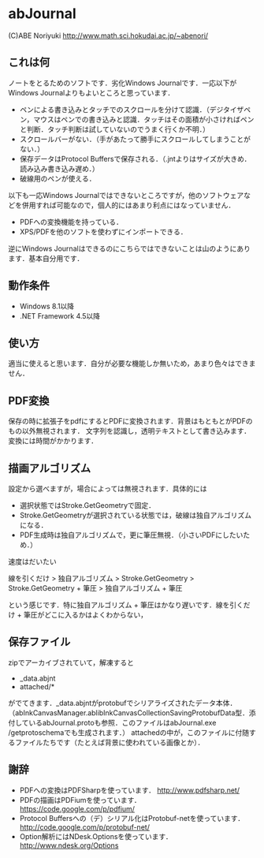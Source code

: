 ﻿abJournal
=========
(C)ABE Noriyuki <http://www.math.sci.hokudai.ac.jp/~abenori/>

## これは何
ノートをとるためのソフトです．劣化Windows Journalです．一応以下がWindows Journalよりもよいところと思っています．
* ペンによる書き込みとタッチでのスクロールを分けて認識．（デジタイザペン，マウスはペンでの書き込みと認識．タッチはその面積が小さければペンと判断．タッチ判断は試していないのでうまく行くか不明．）
* スクロールバーがない．（手があたって勝手にスクロールしてしまうことがない．）
* 保存データはProtocol Buffersで保存される．（.jntよりはサイズが大きめ．読み込み書き込み遅め．）
* 破線用のペンが使える．

以下も一応Windows Journalではできないところですが，他のソフトウェアなどを併用すれば可能なので，個人的にはあまり利点にはなっていません．
* PDFへの変換機能を持っている．
* XPS/PDFを他のソフトを使わずにインポートできる．

逆にWindows Journalはできるのにこちらではできないことは山のようにあります．基本自分用です．

## 動作条件
* Windows 8.1以降
* .NET Framework 4.5以降

## 使い方
適当に使えると思います．自分が必要な機能しか無いため，あまり色々はできません．

## PDF変換
保存の時に拡張子をpdfにするとPDFに変換されます．背景はもともとがPDFのもの以外無視されます．
文字列を認識し，透明テキストとして書き込みます．変換には時間がかかります．

## 描画アルゴリズム
設定から選べますが，場合によっては無視されます．具体的には
* 選択状態ではStroke.GetGeometryで固定．
* Stroke.GetGeometryが選択されている状態では，破線は独自アルゴリズムになる．
* PDF生成時は独自アルゴリズムで，更に筆圧無視．（小さいPDFにしたいため．）

速度はだいたい

線を引くだけ > 独自アルゴリズム > Stroke.GetGeometry > Stroke.GetGeometry + 筆圧 > 独自アルゴリズム + 筆圧

という感じです．特に独自アルゴリズム + 筆圧はかなり遅いです．線を引くだけ + 筆圧がどこに入るかはよくわからない，

## 保存ファイル
zipでアーカイブされていて，解凍すると
* _data.abjnt
* attached/*

がでてきます．_data.abjntがprotobufでシリアライズされたデータ本体．（abInkCanvasManager.ablibInkCanvasCollectionSavingProtobufData型．添付しているabJournal.protoも参照．このファイルはabJournal.exe /getprotoschemaでも生成されます．）
attachedの中が，このファイルに付随するファイルたちです（たとえば背景に使われている画像とか）．

## 謝辞
* PDFへの変換はPDFSharpを使っています．
  <http://www.pdfsharp.net/>
* PDFの描画はPDFiumを使っています．
  <https://code.google.com/p/pdfium/>
* Protocol Buffersへの（デ）シリアル化はProtobuf-netを使っています．
  <http://code.google.com/p/protobuf-net/>
* Option解析にはNDesk.Optionsを使っています．
  <http://www.ndesk.org/Options>
